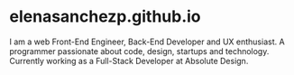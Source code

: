 # elenasanchezp.github.io
I am a web Front-End Engineer, Back-End Developer and UX enthusiast. A programmer passionate about code, design, startups and technology. Currently working as a Full-Stack Developer at Absolute Design.
